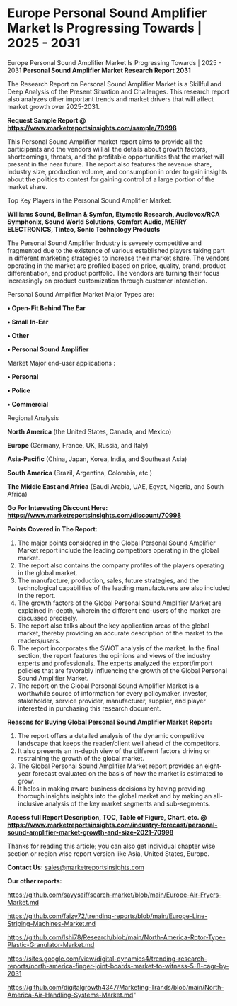 # Europe Personal Sound Amplifier Market Is Progressing Towards | 2025 - 2031
Europe Personal Sound Amplifier Market Is Progressing Towards | 2025 - 2031
<strong>Personal Sound Amplifier Market Research Report 2031</strong>

The Research Report on Personal Sound Amplifier Market is a Skillful and Deep Analysis of the Present Situation and Challenges. This research report also analyzes other important trends and market drivers that will affect market growth over 2025-2031.

<strong>Request Sample Report @ <a href=https://www.marketreportsinsights.com/sample/70998>https://www.marketreportsinsights.com/sample/70998</a></strong>

This Personal Sound Amplifier market report aims to provide all the participants and the vendors will all the details about growth factors, shortcomings, threats, and the profitable opportunities that the market will present in the near future. The report also features the revenue share, industry size, production volume, and consumption in order to gain insights about the politics to contest for gaining control of a large portion of the market share.

Top Key Players in the Personal Sound Amplifier Market:

<strong>Williams Sound, Bellman & Symfon, Etymotic Research, Audiovox/RCA Symphonix, Sound World Solutions, Comfort Audio, MERRY ELECTRONICS, Tinteo, Sonic Technology Products</strong>

The Personal Sound Amplifier Industry is severely competitive and fragmented due to the existence of various established players taking part in different marketing strategies to increase their market share. The vendors operating in the market are profiled based on price, quality, brand, product differentiation, and product portfolio. The vendors are turning their focus increasingly on product customization through customer interaction.

Personal Sound Amplifier Market Major Types are:

<strong>• Open-Fit Behind The Ear

• Small In-Ear

• Other

• Personal Sound Amplifier</strong>

Market Major end-user applications :

<strong>• Personal

• Police

• Commercial</strong>

Regional Analysis

</u><strong><b>North America</b></strong> (the United States, Canada, and Mexico)

<strong><b>Europe </b></strong>(Germany, France, UK, Russia, and Italy)

<strong><b>Asia-Pacific</b></strong> (China, Japan, Korea, India, and Southeast Asia)

<strong><b>South America</b></strong> (Brazil, Argentina, Colombia, etc.)

<strong><b>The Middle East and Africa</b></strong> (Saudi Arabia, UAE, Egypt, Nigeria, and South Africa)

<strong>Go For Interesting Discount Here: <a href=https://www.marketreportsinsights.com/discount/70998>https://www.marketreportsinsights.com/discount/70998</a></strong>

<strong>Points Covered in The Report:</strong>
<ol>
  <li>The major points considered in the Global Personal Sound Amplifier Market report include the leading competitors operating in the global market.</li>
  <li>The report also contains the company profiles of the players operating in the global market.</li>
  <li>The manufacture, production, sales, future strategies, and the technological capabilities of the leading manufacturers are also included in the report.</li>
  <li>The growth factors of the Global Personal Sound Amplifier Market are explained in-depth, wherein the different end-users of the market are discussed precisely.</li>
  <li>The report also talks about the key application areas of the global market, thereby providing an accurate description of the market to the readers/users.</li>
  <li>The report incorporates the SWOT analysis of the market. In the final section, the report features the opinions and views of the industry experts and professionals. The experts analyzed the export/import policies that are favorably influencing the growth of the Global Personal Sound Amplifier Market.</li>
  <li>The report on the Global Personal Sound Amplifier Market is a worthwhile source of information for every policymaker, investor, stakeholder, service provider, manufacturer, supplier, and player interested in purchasing this research document.</li>
</ol>
<strong>Reasons for Buying Global Personal Sound Amplifier Market Report:</strong>

<ol>
  <li>The report offers a detailed analysis of the dynamic competitive landscape that keeps the reader/client well ahead of the competitors.</li>
  <li>It also presents an in-depth view of the different factors driving or restraining the growth of the global market.</li>
  <li>The Global Personal Sound Amplifier Market report provides an eight-year forecast evaluated on the basis of how the market is estimated to grow.</li>
  <li>It helps in making aware business decisions by having providing thorough insights insights into the global market and by making an all-inclusive analysis of the key market segments and sub-segments.</li>
</ol>
<strong>Access full Report Description, TOC, Table of Figure, Chart, etc. @ <a href=https://www.marketreportsinsights.com/industry-forecast/personal-sound-amplifier-market-growth-and-size-2021-70998>https://www.marketreportsinsights.com/industry-forecast/personal-sound-amplifier-market-growth-and-size-2021-70998</a></strong>


Thanks for reading this article; you can also get individual chapter wise section or region wise report version like Asia, United States, Europe.

<strong>Contact Us:</strong>
sales@marketreportsinsights.com

<strong>Our other reports:</strong>

<a href=https://github.com/sayysaif/search-market/blob/main/Europe-Air-Fryers-Market.md>https://github.com/sayysaif/search-market/blob/main/Europe-Air-Fryers-Market.md</a>

<a href=https://github.com/faizy72/trending-reports/blob/main/Europe-Line-Striping-Machines-Market.md>https://github.com/faizy72/trending-reports/blob/main/Europe-Line-Striping-Machines-Market.md</a>

<a href=https://github.com/Ishi78/Research/blob/main/North-America-Rotor-Type-Plastic-Granulator-Market.md>https://github.com/Ishi78/Research/blob/main/North-America-Rotor-Type-Plastic-Granulator-Market.md</a>

<a href=https://sites.google.com/view/digital-dynamics4/trending-research-reports/north-america-finger-joint-boards-market-to-witness-5-8-cagr-by-2031>https://sites.google.com/view/digital-dynamics4/trending-research-reports/north-america-finger-joint-boards-market-to-witness-5-8-cagr-by-2031</a>

<a href=https://github.com/digitalgrowth4347/Marketing-Trands/blob/main/North-America-Air-Handling-Systems-Market.md>https://github.com/digitalgrowth4347/Marketing-Trands/blob/main/North-America-Air-Handling-Systems-Market.md</a>"

